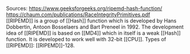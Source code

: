 Sources:
https://www.geeksforgeeks.org/ripemd-hash-function/
https://chaum.com/publications/RaceIntegrityPrimitives.pdf
\
[[RIPEMD]] is a group of [[Hash]] function which is developed by Hans Dobbertin, Antoon Bosselaers and Bart Preneel in 1992. The development idea of [[RIPEMD]] is based on [[MD4]] which in itself is a weak [[Hash]] function. It is developed to work well with 32-bit [[CPU]]. Types of [[RIPEMD]]: [[RIPEMD]]-128.
